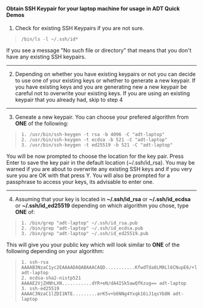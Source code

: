 #### Obtain SSH Keypair for your laptop machine for usage in ADT Quick Demos 

1. Check for existing SSH Keypairs if you are not sure.

>     /bin/ls -l ~/.ssh/id*

If you see a message "No such file or directory" that means that you don't have any existing SSH keypairs.

----------------------

2. Depending on whether you have existing keypairs or not you can decide to use one of your existing keys or whether to generate a new keypair.
   If you have existing keys and you are generating new a new keypair be careful not to overwrite your existing keys. If you are using an existing
   keypair that you already had, skip to step 4

-----------------------

3. Geneate a new keypair. You can choose your prefered algorithm from **ONE** of the following:

>     1. /usr/bin/ssh-keygen -t rsa -b 4096 -C "adt-laptop"
>     2. /usr/bin/ssh-keygen -t ecdsa -b 521 -C "adt-laptop"
>     3. /usr/bin/ssh-keygen -t ed25519 -b 521 -C "adt-laptop"

You will be now prompted to choose the location for the key pair.
Press Enter to save the key pair in the default location (~/.ssh/id_rsa).
You may be warned if you are about to overwrite any existing SSH keys and if you very sure you are OK with that press Y.
You will also be prompted for a passphrase to access your keys, its advisable to enter one. 

------------------------------

4. Assuming that your key is located in **~/.ssh/id_rsa** or **~/.ssh/id_ecdsa** or **~/.ssh/id_ed25519** depending on which algorithm you chose, type **ONE** of:

>     1. /bin/grep "adt-laptop" ~/.ssh/id_rsa.pub
>     2. /bin/grep "adt-laptop" ~/.ssh/id_ecdsa.pub  
>     3. /bin/grep "adt-laptop" ~/.ssh/id_ed25519.pub

This will give you your public key which will look similar to **ONE** of the following depending on your algorithm:

>     1. ssh-rsa AAAAB3NzaC1yc2EAAAADAQABAAACAQD...........KfwdTda8LM8Ll6CNupE6/+lanhURM9HDNX47Q== adt-laptop
>     2. ecdsa-sha2-nistp521 AAAAE2VjZHNhLXN...........dYR+eN/dA4ISk5awQfKzug== adt-laptop
>     3. ssh-ed25519 AAAAC3NzaC1lZDI1NTE.........arK5v+b6NNg4Yxqk16iJ1qsYb8N adt-laptop











